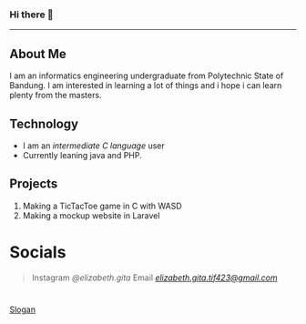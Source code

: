 ### Hi there 👋
---
## About Me
 I am an informatics engineering undergraduate from Polytechnic State of Bandung. I am interested in learning a lot of things and i hope i can learn plenty from the masters.

 ## Technology
- I am an *intermediate C language* user
- Currently leaning java and PHP.

## Projects
1. Making a TicTacToe game in C with WASD
2. Making a mockup website in Laravel

# Socials
> Instagram *@elizabeth.gita*
> Email *elizabeth.gita.tif423@gmail.com*

#
[Slogan](/Nbc_the_more_you_know.jpg)

